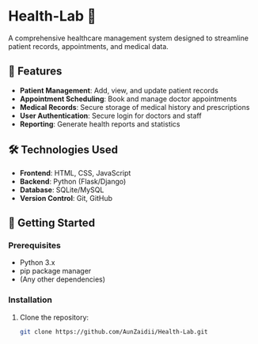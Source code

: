 # Health-Lab 🏥

A comprehensive healthcare management system designed to streamline patient records, appointments, and medical data.

## 🌟 Features

- **Patient Management**: Add, view, and update patient records
- **Appointment Scheduling**: Book and manage doctor appointments
- **Medical Records**: Secure storage of medical history and prescriptions
- **User Authentication**: Secure login for doctors and staff
- **Reporting**: Generate health reports and statistics

## 🛠️ Technologies Used

- **Frontend**: HTML, CSS, JavaScript
- **Backend**: Python (Flask/Django) <!-- Update based on your actual tech stack -->
- **Database**: SQLite/MySQL
- **Version Control**: Git, GitHub

## 🚀 Getting Started

### Prerequisites
- Python 3.x
- pip package manager
- (Any other dependencies)

### Installation
1. Clone the repository:
   ```bash
   git clone https://github.com/AunZaidii/Health-Lab.git
